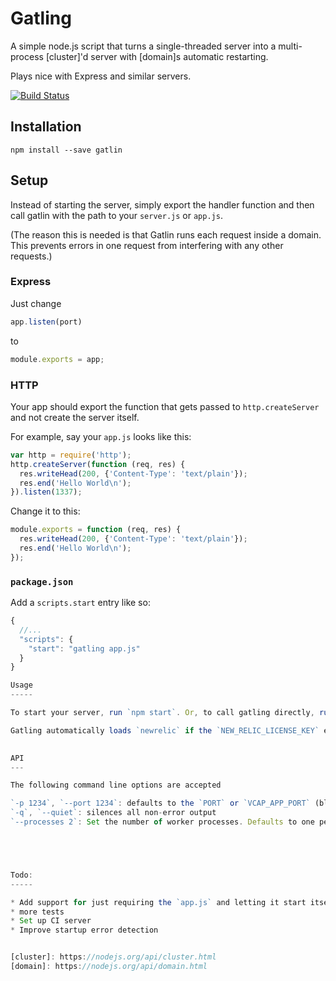 Gatling
=======
A simple node.js script that turns a single-threaded server into a multi-process [cluster]'d server with [domain]s automatic restarting.

Plays nice with Express and similar servers.

[![Build Status](https://travis-ci.org/nfriedly/node-gatling.png?branch=master)](https://travis-ci.org/nfriedly/node-gatling)

Installation
------------

    npm install --save gatlin

Setup
-----

Instead of starting the server, simply export the handler function and then call gatlin with the path to your `server.js` or `app.js`.

(The reason this is needed is that Gatlin runs each request inside a domain. This prevents errors in one request from interfering with any other requests.)

### Express

Just change

 ```js
 app.listen(port)
 ```
 
 to

```js
module.exports = app;
```

### HTTP

Your app should export the function that gets passed to `http.createServer` and not create the server itself.

For example, say your `app.js` looks like this:

```js
var http = require('http');
http.createServer(function (req, res) {
  res.writeHead(200, {'Content-Type': 'text/plain'});
  res.end('Hello World\n');
}).listen(1337);
```
    
Change it to this:

```js
module.exports = function (req, res) {
  res.writeHead(200, {'Content-Type': 'text/plain'});
  res.end('Hello World\n');
});
```

### `package.json`

Add a `scripts.start` entry like so:

```js
{
  //...
  "scripts": {
    "start": "gatling app.js"
  }
}

Usage
-----

To start your server, run `npm start`. Or, to call gatling directly, run `./node_modules/bin/gatling app.js`

Gatling automatically loads `newrelic` if the `NEW_RELIC_LICENSE_KEY` environment variable is set.
    

API
---

The following command line options are accepted

`-p 1234`, `--port 1234`: defaults to the `PORT` or `VCAP_APP_PORT` (bluemix) environment properties, or 8080 if not set.
`-q`, `--quiet`: silences all non-error output
`--processes 2`: Set the number of worker processes. Defaults to one per CPU core.





Todo: 
-----

* Add support for just requiring the `app.js` and letting it start itself
* more tests
* Set up CI server
* Improve startup error detection


[cluster]: https://nodejs.org/api/cluster.html
[domain]: https://nodejs.org/api/domain.html
